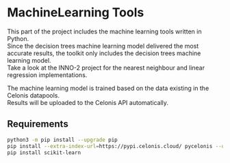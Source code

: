 # MachineLearning Tools
This part of the project includes the machine learning tools written in Python.\
Since the decision trees machine learning model delivered the most accurate results, the toolkit only includes the decision trees machine learning model.\
Take a look at the INNO-2 project for the nearest neighbour and linear regression implementations.

The machine learning model is trained based on the data existing in the Celonis datapools.\
Results will be uploaded to the Celonis API automatically.

## Requirements
```sh
python3 -m pip install --upgrade pip
pip install --extra-index-url=https://pypi.celonis.cloud/ pycelonis --upgrade
pip install scikit-learn
```
